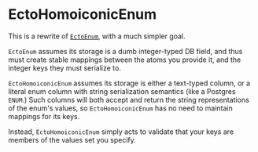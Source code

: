 # EctoHomoiconicEnum

This is a rewrite of [`EctoEnum`](https://github.com/gjaldon/ecto_enum), with a much simpler goal.

`EctoEnum` assumes its storage is a dumb integer-typed DB field, and thus must create stable mappings between the atoms you provide it, and the integer keys they must serialize to.

`EctoHomoiconicEnum` assumes its storage is either a text-typed column, or a literal enum column with string serialization semantics (like a Postgres `ENUM`.) Such columns will both accept and return the string representations of the enum's values, so `EctoHomoiconicEnum` has no need to maintain mappings for its keys.

Instead, `EctoHomoiconicEnum` simply acts to validate that your keys are members of the values set you specify.
